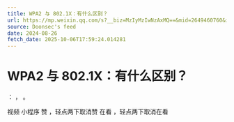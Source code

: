 ```yaml
---
title: WPA2 与 802.1X：有什么区别？
url: https://mp.weixin.qq.com/s?__biz=MzIyMzIwNzAxMQ==&mid=2649460760&idx=1&sn=25ce3c0523b7935bada0f1384c09f2b3
source: Doonsec's feed
date: 2024-08-26
fetch_date: 2025-10-06T17:59:24.014281
---
```


# WPA2 与 802.1X：有什么区别？

：
，
。

视频
小程序
赞
，轻点两下取消赞
在看
，轻点两下取消在看